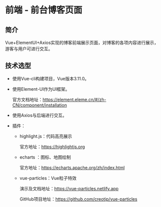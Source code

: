 # 前端 - 前台博客页面

## 简介

​		Vue+ElementUI+Axios实现的博客前端展示页面，对博客的各项内容进行展示，游客与用户可进行交互。

## 技术选型

- 使用Vue-cli构建项目，Vue版本3.11.0。

- 使用Element-UI作为UI框架。

    官方文档地址：https://element.eleme.cn/#/zh-CN/component/installation

- 使用Axios与后端进行交互。

- 插件：

    - highlight.js：代码高亮展示

        官方地址：https://highlightjs.org

    - echarts ：图标、地图绘制

        官方地址：https://echarts.apache.org/zh/index.html

    - vue-particles：Vue粒子特效

        演示及文档地址：https://vue-particles.netlify.app

        GitHub项目地址：https://github.com/creotip/vue-particles

    

